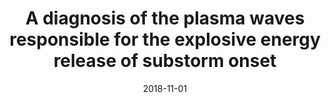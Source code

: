 ---
title: "A diagnosis of the plasma waves responsible for the explosive energy release of substorm onset"
collection: publications
permalink: /publication/2018-11-01-Kalmoni
date: 2018-11-01
venue: 'Nature Communications'
paperurl: 'https://doi.org/10.1038/s41467-018-07086-0'
citation: 'Kalmoni, N. M. E., Rae, I. J., Watt, C. E. J., Murphy, K. R., Samara, M., Michell, R. G., et al. (2018). A diagnosis of the plasma waves responsible for the explosive energy release of substorm onset. Nature Communications, 9(1), 4806.'
---